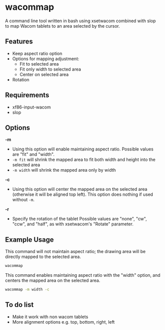# wacommap

A command line tool written in bash using xsetwacom combined with slop to map Wacom tablets to an area selected by the cursor.

## Features

- Keep aspect ratio option
- Options for mapping adjustment:
    - Fit to selected area
    - Fit only width to selected area
    - Center on selected area
- Rotation

## Requirements

- xf86-input-wacom
- slop

## Options

**-m**
- Using this option will enable maintaining aspect ratio. Possible values are "fit" and "width".
- `-m fit` will shrink the mapped area to fit both width and height into the selected area
- `-m width` will shrink the mapped area only by width

**-c**
- Using this option will center the mapped area on the selected area (otherwise it will be aligned top left). This option does nothing if used without `-m`.

**-r**
- Specify the rotation of the tablet Possible values are "none", "cw", "ccw", and "half", as with xsetwacom's "Rotate" parameter.

## Example Usage

This command will not maintain aspect ratio; the drawing area will be directly mapped to the selected area.

```sh
wacommap
```

This command enables maintaining aspect ratio with the "width" option, and centers the mapped area on the selected area.

```sh
wacommap -m width -c
```

## To do list

- Make it work with non wacom tablets
- More alignment options e.g. top, bottom, right, left
